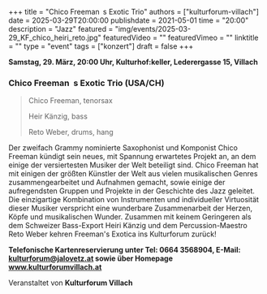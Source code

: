 +++
title = "Chico Freeman s Exotic Trio"
authors = ["kulturforum-villach"]
date = 2025-03-29T20:00:00
publishdate = 2021-05-01
time = "20:00"
description = "Jazz"
featured = "img/events/2025-03-29_KF_chico_heiri_reto.jpg"
featuredVideo = ""
featuredVimeo = ""
linktitle = ""
type = "event"
tags = ["konzert"]
draft = false
+++

**Samstag, 29. März, 20:00 Uhr, Kulturhof:keller, Lederergasse 15, Villach**

### Chico Freeman s Exotic Trio \(USA/CH\)

>Chico Freeman, tenorsax
>
>Heir Känzig, bass
>
>Reto Weber, drums, hang

Der zweifach Grammy nominierte Saxophonist und Komponist Chico Freeman kündigt sein neues, mit Spannung erwartetes Projekt an, an dem einige der versiertesten Musiker der Welt beteiligt sind. Chico Freeman hat mit einigen der größten Künstler der Welt aus vielen musikalischen Genres zusammengearbeitet und Aufnahmen gemacht, sowie einige der aufregendsten Gruppen und Projekte in der Geschichte des Jazz geleitet. Die einzigartige Kombination von Instrumenten und individueller Virtuosität dieser Musiker verspricht eine wunderbare Zusammenarbeit der Herzen, Köpfe und musikalischen Wunder. Zusammen mit keinem Geringeren als dem Schweizer Bass-Export Heiri Känzig und dem Percussion-Maestro Reto Weber kehren Freeman's Exotica ins Kulturforum zurück!

**Telefonische Kartenreservierung unter Tel: 0664 3568904, E-Mail: kulturforum@jalovetz.at sowie über Homepage www.kulturforumvillach.at**

Veranstaltet von **Kulturforum Villach**
